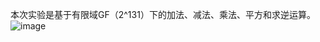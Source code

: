 本次实验是基于有限域GF（2^131）下的加法、减法、乘法、平方和求逆运算。
![image](https://github.com/user-attachments/assets/87025402-30dd-487e-a1f3-c04c6cff0c7b)
